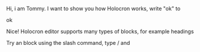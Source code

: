 Hi, i am Tommy. I want to show you how Holocron works, write "ok" to

ok

Nice! Holocron editor supports many types of blocks, for example headings

Try an block using the slash command, type / and